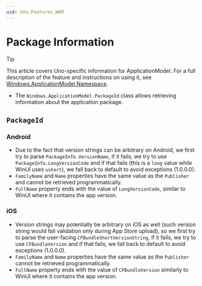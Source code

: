 ```yaml
---
uid: Uno.Features.WAM
---
```


# Package Information

> [!TIP]
> This article covers Uno-specific information for ApplicationModel. For a full description of the feature and instructions on using it, see [Windows.ApplicationModel Namespace](https://learn.microsoft.com/uwp/api/windows.applicationmodel).

* The `Windows.ApplicationModel.PackageId` class allows retrieving information about the application package.

## `PackageId`

### Android

* Due to the fact that version strings can be arbitrary on Android, we first try to parse `PackageInfo.VersionName`, if it fails, we try to use `PackageInfo.LongVersionCode` and if that fails (this is a `long` value while WinUI uses `ushort`), we fall back to default to avoid exceptions (1.0.0.0).
* `FamilyName` and `Name` properties have the same value as the `Publisher` and cannot be retrieved programmatically.
* `FullName` property ends with the value of `LongVersionCode`, similar to WinUI where it contains the app version.

### iOS

* Version strings may potentially be arbitrary on iOS as well (such version string would fail validation only during App Store upload), so we first try to parse the user-facing `CFBundleShortVersionString`, if it fails, we try to use `CFBundleVersion` and if that fails, we fall back to default to avoid exceptions (1.0.0.0).
* `FamilyName` and `Name` properties have the same value as the `Publisher` cannot be retrieved programmatically.
* `FullName` property ends with the value of `CFBundleVersion` similarly to WinUI where it contains the app version.
